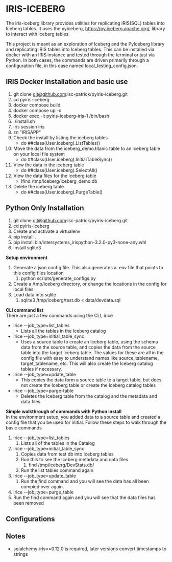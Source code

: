 # IRIS-ICEBERG
The iris-iceberg library provides utilities for replicating IRIS(SQL) tables into Iceberg tables. It uses the pyiceberg, https://py.iceberg.apache.org/, library to interact with iceberg tables.

This project is meant as an exploration of Iceberg and the PyIceberg library and replicating IRIS tables into Iceberg tables.
This can be installed via docker with an IRIS instance and tested through the terminal or just via Python. In both cases, the commands are driven primarily through a configuration file, in this case named local_testing_config.json.


## IRIS Docker Installation and basic use
1. git clone git@github.com:isc-patrick/pyiris-iceberg.git
2. cd pyiris-iceberg
3. docker compose build
4. docker compose up -d
5. docker exec -it pyiris-iceberg-iris-1 /bin/bash
6. ./install.sh
7. iris session iris
8. zn "IRISAPP"
9. Check the install by listing the iceberg tables
      - do ##class(User.iceberg).ListTables()
10. Move the data from the iceberg_demo.titanic table to an iceberg table on your local file system
    -  do ##class(User.iceberg).InitialTableSync()
11. View the data in the iceberg table
    -  do ##class(User.iceberg).SelectAll()
12. View the data files for the iceberg table
    -  !find /tmp/iceberg/iceberg_demo.db  
13. Delete the iceberg table
    -  do ##class(User.iceberg).PurgeTable()

## Python Only Installation
1. git clone git@github.com:isc-patrick/pyiris-iceberg.git
2. cd pyiris-iceberg
3. Create and activate a virtualenv
4. pip install .
5. pip install bin/intersystems_irispython-3.2.0-py3-none-any.whl
6. install sqlite3

__Setup environment__  
1. Generate a json config file. This also generates a .env file that points to this config files location
   1. python scripts/generate_configs.py
2. Create a /tmp/iceberg directory, or change the locations in the config for local files
3. Load data into sqlite
   1. sqlite3 /tmp/iceberg/test.db < data/devdata.sql 

__CLI command list__  
There are just a few commands using the CLI, irice
   * irice --job_type=list_tables
       - Lists all the tables in the Iceberg catalog
   * irice --job_type=initial_table_sync
      - Uses a source table to create an Iceberg table, using the schema data from the source table, and copies the data from the source table into the target Iceberg table. The values for these are all in the config file with easy to understand names like source_tablename, target_tablename, etc. This will also create the Iceberg catalog tables if necessary.
   * irice --job_type=update_table
      - This copies the data form a source table to a target table, but does not create the Iceberg table or create the Iceberg catalog tables
   * irice --job_type=purge-table
      - Deletes the Iceberg table from the catalog and the metadata and data files

__Simple walkthrough of commands with Python install__  
In the environment setup, you added data to a source table and created a config file that you be used for initial. Follow these steps to walk through the basic commands
1. irice --job_type=list_tables
   1. Lists all of the tables in the Catalog 
2. irice --job_type=initial_table_sync
   1. Copies data from test db into Iceberg tables
   2. Run this to see the Iceberg metadata and data files
      1. find /tmp/iceberg/DevStats.db/
   3. Run the list tables command again  
3. irice --job_type=update_table
   1. Run the find command and you will see the data has all been compied over again. 
4. irice --job_type=purge_table
5. Run the find command again and you will see that the data files has been removed

## Configurations

## Notes
  - sqlalchemy-iris==0.12.0 is required, later versions convert timestamps to strings  


